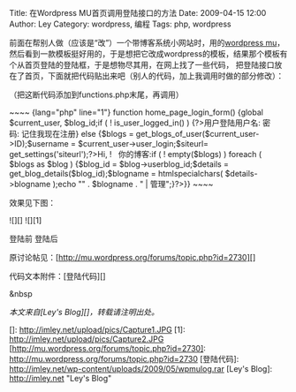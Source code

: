 Title: 在Wordpress MU首页调用登陆接口的方法
Date: 2009-04-15 12:00
Author: Ley
Category: wordpress, 编程
Tags: php, wordpress

前面在帮别人做（应该是“改”）一个带博客系统小网站时，用的[wordpress
mu][]，然后看到一款模板挺好用的，于是想把它改成wordpress的模板，结果那个模板有个从首页登陆的登陆框，于是想物尽其用，在网上找了一些代码，
把登陆接口放在了首页，下面就把代码贴出来吧（别人的代码，加上我调用时做的部分修改）：

（把这断代码添加到functions.php末尾，再调用）<!--more-->

<p>
~~~~ {lang="php" line="1"}
function home_page_login_form() {global $current_user, $blog_id;if ( ! is_user_logged_in() ) {?>用户登陆用户名: 密码: 记住我现在注册} else {$blogs = get_blogs_of_user($current_user->ID);$username = $current_user->user_login;$siteurl= get_settings('siteurl');?>Hi, !   你的博客:if ( ! empty($blogs) ) foreach ( $blogs as $blog ) {$blog_id = $blog->userblog_id;$details = get_blog_details($blog_id);$blogname = htmlspecialchars( $details->blogname );echo "" . $blogname . " | 管理";}?>}}
~~~~

</p>

效果见下图：

![][] ![][1]

登陆前 登陆后

原讨论帖见：[http://mu.wordpress.org/forums/topic.php?id=2730][]

代码文本附件：[登陆代码][]

&nbsp

*本文来自[Ley's Blog][]，转载请注明出处。*

  [wordpress mu]: http://mu.wordpress.org/
  []: http://imley.net/upload/pics/Capture1.JPG
  [1]: http://imley.net/upload/pics/Capture2.JPG
  [http://mu.wordpress.org/forums/topic.php?id=2730]: http://mu.wordpress.org/forums/topic.php?id=2730
  [登陆代码]: http://imley.net/wp-content/uploads/2009/05/wpmulog.rar
  [Ley's Blog]: http://imley.net "Ley's Blog"
